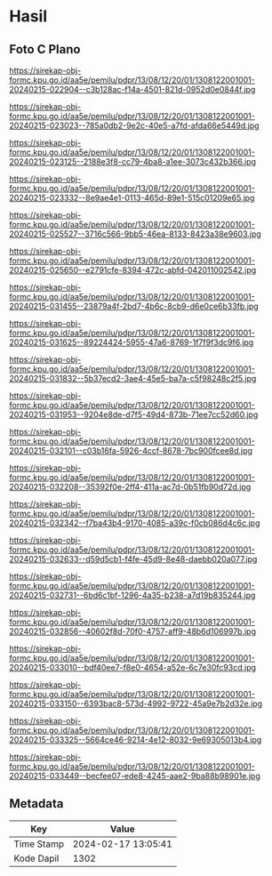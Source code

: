 # Hasil

## Foto C Plano

https://sirekap-obj-formc.kpu.go.id/aa5e/pemilu/pdpr/13/08/12/20/01/1308122001001-20240215-022904--c3b128ac-f14a-4501-821d-0952d0e0844f.jpg

https://sirekap-obj-formc.kpu.go.id/aa5e/pemilu/pdpr/13/08/12/20/01/1308122001001-20240215-023023--785a0db2-9e2c-40e5-a7fd-afda66e5449d.jpg

https://sirekap-obj-formc.kpu.go.id/aa5e/pemilu/pdpr/13/08/12/20/01/1308122001001-20240215-023125--2188e3f8-cc79-4ba8-a1ee-3073c432b366.jpg

https://sirekap-obj-formc.kpu.go.id/aa5e/pemilu/pdpr/13/08/12/20/01/1308122001001-20240215-023332--8e9ae4e1-0113-465d-89e1-515c01209e65.jpg

https://sirekap-obj-formc.kpu.go.id/aa5e/pemilu/pdpr/13/08/12/20/01/1308122001001-20240215-025527--3716c566-9bb5-46ea-8133-8423a38e9603.jpg

https://sirekap-obj-formc.kpu.go.id/aa5e/pemilu/pdpr/13/08/12/20/01/1308122001001-20240215-025650--e2791cfe-8394-472c-abfd-042011002542.jpg

https://sirekap-obj-formc.kpu.go.id/aa5e/pemilu/pdpr/13/08/12/20/01/1308122001001-20240215-031455--23879a4f-2bd7-4b6c-8cb9-d6e0ce6b33fb.jpg

https://sirekap-obj-formc.kpu.go.id/aa5e/pemilu/pdpr/13/08/12/20/01/1308122001001-20240215-031625--89224424-5955-47a6-8769-1f7f9f3dc9f6.jpg

https://sirekap-obj-formc.kpu.go.id/aa5e/pemilu/pdpr/13/08/12/20/01/1308122001001-20240215-031832--5b37ecd2-3ae4-45e5-ba7a-c5f98248c2f5.jpg

https://sirekap-obj-formc.kpu.go.id/aa5e/pemilu/pdpr/13/08/12/20/01/1308122001001-20240215-031953--9204e8de-d7f5-49d4-873b-71ee7cc52d60.jpg

https://sirekap-obj-formc.kpu.go.id/aa5e/pemilu/pdpr/13/08/12/20/01/1308122001001-20240215-032101--c03b16fa-5926-4ccf-8678-7bc900fcee8d.jpg

https://sirekap-obj-formc.kpu.go.id/aa5e/pemilu/pdpr/13/08/12/20/01/1308122001001-20240215-032208--35392f0e-2ff4-411a-ac7d-0b51fb90d72d.jpg

https://sirekap-obj-formc.kpu.go.id/aa5e/pemilu/pdpr/13/08/12/20/01/1308122001001-20240215-032342--f7ba43b4-9170-4085-a39c-f0cb086d4c6c.jpg

https://sirekap-obj-formc.kpu.go.id/aa5e/pemilu/pdpr/13/08/12/20/01/1308122001001-20240215-032633--d59d5cb1-f4fe-45d9-8e48-daebb020a077.jpg

https://sirekap-obj-formc.kpu.go.id/aa5e/pemilu/pdpr/13/08/12/20/01/1308122001001-20240215-032731--6bd6c1bf-1296-4a35-b238-a7d19b835244.jpg

https://sirekap-obj-formc.kpu.go.id/aa5e/pemilu/pdpr/13/08/12/20/01/1308122001001-20240215-032856--40602f8d-70f0-4757-aff9-48b6d106997b.jpg

https://sirekap-obj-formc.kpu.go.id/aa5e/pemilu/pdpr/13/08/12/20/01/1308122001001-20240215-033010--bdf40ee7-f8e0-4654-a52e-6c7e30fc93cd.jpg

https://sirekap-obj-formc.kpu.go.id/aa5e/pemilu/pdpr/13/08/12/20/01/1308122001001-20240215-033150--6393bac8-573d-4992-9722-45a9e7b2d32e.jpg

https://sirekap-obj-formc.kpu.go.id/aa5e/pemilu/pdpr/13/08/12/20/01/1308122001001-20240215-033325--5664ce46-9214-4e12-8032-9e69305013b4.jpg

https://sirekap-obj-formc.kpu.go.id/aa5e/pemilu/pdpr/13/08/12/20/01/1308122001001-20240215-033449--becfee07-ede8-4245-aae2-9ba88b98901e.jpg


## Metadata

| Key        | Value               |
| ---------- | ------------------- |
| Time Stamp | 2024-02-17 13:05:41 |
| Kode Dapil | 1302                |




